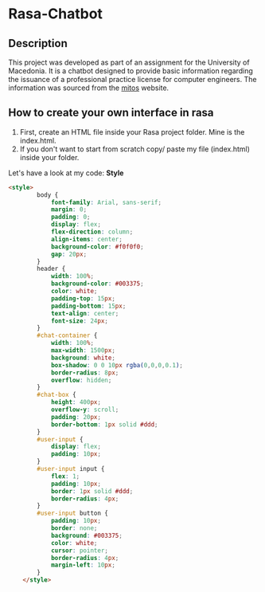 # Rasa-Chatbot

## Description
This project was developed as part of an assignment for the University of Macedonia. It is a chatbot designed to provide basic information regarding the issuance of a professional practice license for computer engineers. The information was sourced from the [mitos](https://mitos.gov.gr/index.php/ΔΔ:Άδεια_Εξάσκησης_Επαγγέλματος_Διπλωματούχου_Ναυπηγού_Μηχανολόγου_Μηχανικού) website.

## How to create your own interface in rasa

1. First, create an HTML file inside your Rasa project folder. Mine is the index.html.
2. If you don't want to start from scratch copy/ paste my file (index.html) inside your folder.

Let's have a look at my code:
**Style**

``` html
<style>
        body {
            font-family: Arial, sans-serif;
            margin: 0;
            padding: 0;
            display: flex;
            flex-direction: column;
            align-items: center;
            background-color: #f0f0f0;
            gap: 20px;
        }
        header {
            width: 100%;
            background-color: #003375;
            color: white;
            padding-top: 15px;
            padding-bottom: 15px;
            text-align: center;
            font-size: 24px;
        }
        #chat-container {
            width: 100%;
            max-width: 1500px;
            background: white;
            box-shadow: 0 0 10px rgba(0,0,0,0.1);
            border-radius: 8px;
            overflow: hidden;
        }
        #chat-box {
            height: 400px;
            overflow-y: scroll;
            padding: 20px;
            border-bottom: 1px solid #ddd;
        }
        #user-input {
            display: flex;
            padding: 10px;
        }
        #user-input input {
            flex: 1;
            padding: 10px;
            border: 1px solid #ddd;
            border-radius: 4px;
        }
        #user-input button {
            padding: 10px;
            border: none;
            background: #003375;
            color: white;
            cursor: pointer;
            border-radius: 4px;
            margin-left: 10px;
        }
    </style>
```
